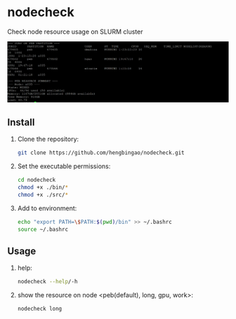 # nodecheck
Check node resource usage on SLURM cluster

![trash files](https://github.com/hengbingao/nodecheck/blob/main/png/nodecheck.png)



## **Install**

1. Clone the repository:

    ```bash
    git clone https://github.com/hengbingao/nodecheck.git
    ```

2. Set the executable permissions:

    ```bash
    cd nodecheck
    chmod +x ./bin/*
    chmod +x ./src/*
    ```

3. Add to environment:

    ```bash
    echo "export PATH=\$PATH:$(pwd)/bin" >> ~/.bashrc
    source ~/.bashrc
    ```
## **Usage**

1. help:

    ```bash
    nodecheck --help/-h
    ```
2. show the resource on node <peb(default), long, gpu, work>:

    ```bash
    nodecheck long 
    ```


